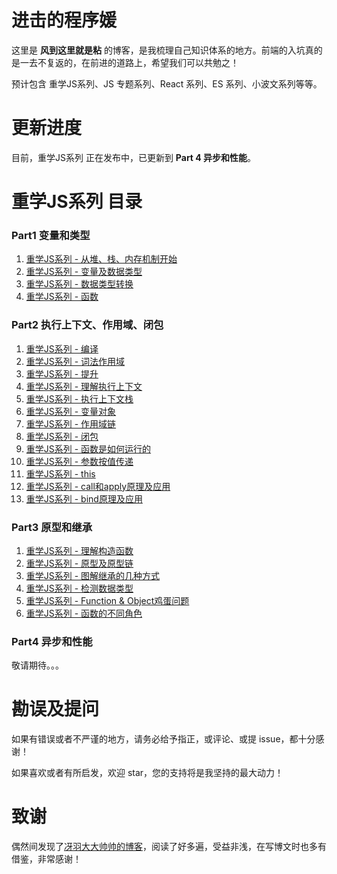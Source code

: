 # 进击的程序媛
这里是 **风到这里就是粘** 的博客，是我梳理自己知识体系的地方。前端的入坑真的是一去不复返的，在前进的道路上，希望我们可以共勉之！

预计包含 重学JS系列、JS 专题系列、React 系列、ES 系列、小波文系列等等。

# 更新进度
目前，重学JS系列 正在发布中，已更新到 **Part 4 异步和性能**。

# 重学JS系列 目录
### Part1 变量和类型
1. [重学JS系列 - 从堆、栈、内存机制开始](https://github.com/cxh0224/blog/issues/1)
2. [重学JS系列 - 变量及数据类型](https://github.com/cxh0224/blog/issues/2)
3. [重学JS系列 - 数据类型转换](https://github.com/cxh0224/blog/issues/3)
4. [重学JS系列 - 函数](https://github.com/cxh0224/blog/issues/4)

### Part2 执行上下文、作用域、闭包
1. [重学JS系列 - 编译](https://github.com/cxh0224/blog/issues/7)
2. [重学JS系列 - 词法作用域](https://github.com/cxh0224/blog/issues/8)
3. [重学JS系列 - 提升](https://github.com/cxh0224/blog/issues/9)
4. [重学JS系列 - 理解执行上下文](https://github.com/cxh0224/blog/issues/12)
5. [重学JS系列 - 执行上下文栈](https://github.com/cxh0224/blog/issues/10)
6. [重学JS系列 - 变量对象](https://github.com/cxh0224/blog/issues/11)
7. [重学JS系列 - 作用域链](https://github.com/cxh0224/blog/issues/13)
8. [重学JS系列 - 闭包](https://github.com/cxh0224/blog/issues/14)
10. [重学JS系列 - 函数是如何运行的](https://github.com/cxh0224/blog/issues/16)
11. [重学JS系列 - 参数按值传递](https://github.com/cxh0224/blog/issues/6)
12. [重学JS系列 - this](https://github.com/cxh0224/blog/issues/15)
13. [重学JS系列 - call和apply原理及应用](https://github.com/cxh0224/blog/issues/17)
14. [重学JS系列 - bind原理及应用](https://github.com/cxh0224/blog/issues/18)

### Part3 原型和继承
1. [重学JS系列 - 理解构造函数](https://github.com/cxh0224/blog/issues/19)
2. [重学JS系列 - 原型及原型链](https://github.com/cxh0224/blog/issues/20)
3. [重学JS系列 - 图解继承的几种方式](https://github.com/cxh0224/blog/issues/21)
4. [重学JS系列 - 检测数据类型](https://github.com/cxh0224/blog/issues/22)
5. [重学JS系列 - Function & Object鸡蛋问题](https://github.com/cxh0224/blog/issues/23)
6. [重学JS系列 - 函数的不同角色](https://github.com/cxh0224/blog/issues/24)

### Part4 异步和性能
<!-- 
1. [重学JS系列 - JS是单线程的](https://github.com/cxh0224/blog/issues/2)
2. [重学JS系列 - 任务队列及Event-loop](https://github.com/cxh0224/blog/issues/2)
3. [重学JS系列 - 宏任务和微任务](https://github.com/cxh0224/blog/issues/2)
4. [重学JS系列 - AJAX及跨域](https://github.com/cxh0224/blog/issues/2)
5. 重学JS系列 - DOM
6. 重学JS系列 - 事件机制 -->
敬请期待。。。


<!-- # JS 专题系列目录
- JS专题系列（1）- 字符串（回流等）
- JS专题系列（2）- 数组（去重、扁平化、最值等）
- JS专题系列（3）- 深浅拷贝
- JS专题系列（4）- 防抖、节流
- JS专题系列（5）- 性能优化
- JS专题系列（6）- 正则 -->



# 勘误及提问
如果有错误或者不严谨的地方，请务必给予指正，或评论、或提 issue，都十分感谢！

如果喜欢或者有所启发，欢迎 star，您的支持将是我坚持的最大动力！


# 致谢
偶然间发现了[冴羽大大帅帅的博客](https://github.com/mqyqingfeng/Blog)，阅读了好多遍，受益非浅，在写博文时也多有借鉴，非常感谢！


